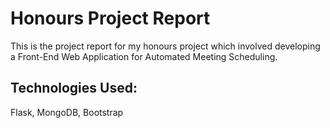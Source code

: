 # Honours Project Report
This is the project report for my honours project which involved developing a Front-End Web Application for Automated Meeting Scheduling. 
## Technologies Used:
Flask,
MongoDB,
Bootstrap

